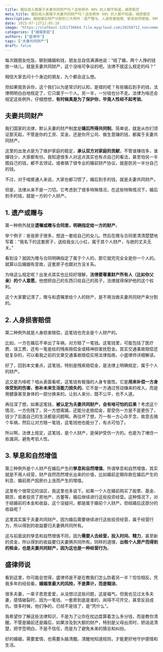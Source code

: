 ```yaml
---
title: 婚后收入都属于夫妻共同财产吗？这些例外 90% 的人都不知道，细思极恐
meta_title: 婚后收入都属于夫妻共同财产吗？这些例外 90% 的人都不知道，细思极恐
description: 揭秘婚后财产分割的三大例外：遗产赠与、人身损害赔偿、孳息自然增值。90%的人不知道这些婚后收入属于个人财产，法律保护机制详解，避免婚姻财产纠纷。盛律师专业解读夫妻共同财产与个人财产的界限，教你如何合法保护自己的权益。
date: 2025-07-12T12:05:18
image: "https://slefboot-1251736664.file.myqcloud.com/20250712_noncommon_marriage_cover.webp"
categories: ["婚姻家庭"]
authors: ["盛律师"]
tags: ["夫妻共同财产"]
draft: false
---
```


每次跟朋友吃饭，聊到婚姻和钱，朋友总自信满满地说：“结了婚，两个人挣的钱放一块儿，就是夫妻共同财产，这个没啥可争议的吧。法律不就这么规定的吗？”

相信大家去问十个身边的朋友，九个都会这么想。

但如果我告诉你，这个我们以为是常识的认知，是错的呢？有些婚后到手的钱，法律明明白白地规定了，它只属于一个人。另一半，一分钱也分不走。法律为啥还会规定这些例外，仔细想想，**有时候真是为了保护你，毕竟人性经不起考验**。

## 夫妻共同财产

我们国家的法律，默认夫妻的财产制度是**婚后所得共同制**。简单说，就是从你们领证那天起，不管是你的工资、奖金，还是你开公司、做生意赚的钱，都属于夫妻共同财产。

这里的出发点是为了维护家庭的稳定，**承认双方对家庭的贡献**，不管谁赚钱多，谁赚钱少，大家都有份。我知道很多人对这点其实也有点自己的看法，甚至怕另一半图自己的钱，都不去领证。或者搞了很专业的婚前财产协议，就是防另一半分自己的钱。

不过，对于咱普通人来说，大家也都习惯了，婚后到手的钱，就是夫妻共同财产。

但是，法律从来不是一刀切。它考虑到了很多特殊情况，在这些特殊情况下，婚后到手的钱，就是一方的个人财产。

## 1. 遗产或赠与

第一种例外就是**遗嘱或赠与合同里，明确指定给一方的财产**。

举个例子：爸爸房子很多，想送一套给自己的女儿。然后在赠与合同里清清楚楚地写着：“我名下的这套房子，送给我女儿小红，属于其个人财产，与她的丈夫无关。”

看到没？就因为赠与合同明确指定了属于个人的，那它就完完全全是你一个人的。就算以后婚姻有变故，这套房子也跟对方没关系。

为啥这么规定呢？出发点其实也比较好理解，**法律要尊重财产所有人（比如你父亲）的个人意愿**。他想把自己的东西只给自己的孩子，法律就得保护他的这个权利。

这个大家要记清了，赠与和遗嘱里给个人的财产，是不用当做夫妻共同财产来分割的。

## 2. 人身损害赔偿

第二种例外就是人身损害赔偿，这笔钱也完全是个人财产的。

比如，一方在婚后不幸出了车祸，对方赔了一笔钱。这笔钱里，可能包括了医疗费、误工费，还有一笔是给的残疾赔偿金或精神损害抚慰金。其实交通事故赔偿还挺复杂的，可以看我之前的文章交通事故赔偿实用法律指南，小盛律师详细解读。

好了，回到本文重点，这笔钱，特别是残疾赔偿金，是法律上明确规定，属于个人的财产。

这又是为啥呢？咱从表面看呢，这笔钱有极强的人身专属性。它是**用来补偿一方身体受到的伤害、弥补未来生活能力损失的**。它不是一方通过劳动赚来的收入，而是用健康甚至身体的一部分换来的。让别人来分，既不公平，也不人道。

再往深了想，如果这笔钱，**被认定为夫妻共同财产，会有啥可怕的后果**？考虑这个情况，一方伤残了，另一方想离婚，还能分走赔偿金，那受伤一方是不是更伤了，钱少了后面自己的生活都是问题啊。再往坏了想，万一有一方心存歹念，故意去搞个车祸，然后让对方赔一笔钱，这笔钱他也能分了，有点可怕了。

所以啊，法律上规定，这笔钱，是个人财产，是保护受伤一方的。也是为了堵住一些漏洞，避免考验人性。

## 3. 孳息和自然增值

第三种例外是个人财产在婚后产生的**孳息和自然增值**。所谓孳息和自然增值，其实就是不用人经营，财产自然而然增长出来的价值，比如婚前定期存款在婚后产生的利息、婚前房产因房价上涨而产生的增值。

这里有个很常见的误区，我这里也多说下。如果一个人在婚前购买了股票、基金、期货，或者投资了房地产、古董等，婚后继续进行这些投资经营。这种情况下，对于结婚前的本金和收益，这个没疑问，都是属于婚前个人财产。但结婚后这部分的收益呢？

这里其实属于夫妻共同财产，因为婚后需要继续进行这些投资经营，属于经营行为，所以得到的收益要归夫妻俩共同所有。

这与前面说的孳息和自然增值不同，因为**需要人去经营，投入时间、精力**，甚至新的资金，所以得到的收益要归夫妻俩共同所有。同样的道理，**出租个人房产而得到的租金，也是夫妻共同财产，因为这也是一种经营行为**。

## 盛律师说

看到这里，你可能会觉得，盛律师是不是在教我们怎么防着另一半？恰恰相反。凭我多年的经验看，**婚姻里最大的风险，不是算计，而是糊涂**。

很多夫妻，一辈子恩恩爱爱，从没想过这些问题，这是福气。但我也见过太多夫妻，感情破裂时，因为一笔钱、一套房到底是谁的，闹得不可开交，甚至反目成仇。很多时候，他们争的，已经不是钱了，是“凭什么”。

我希望你了解这些法律知识，不是为了让你在枕边盘算着怎么多分钱，而是教你清醒。不管是婚前还是婚后，如果涉及到大额的财产，特别是父母出资时，把话说清楚，把字签明白，不是不信任，而是为了避免未来的猜忌和纠纷。

好的婚姻，需要爱情，也需要头脑清醒。清醒地知道规则，才能更好地守护感情和生活。